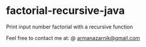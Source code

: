 # factorial-recursive-java
Print input number factorial with a recursive function


Feel free to contact me at:
@ armanazarnik@gmail.com
